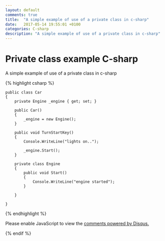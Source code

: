 ```yaml
---
layout: default
comments: true
title:  "A simple example of use of a private class in c-sharp"
date:   2017-05-14 19:55:01 +0100
categories: C-sharp
description: "A simple example of use of a private class in c-sharp"
---
```

# [](#header-1)Private class example C-sharp

A simple example of use of a private class in c-sharp

{% highlight csharp %}

    public class Car
    {
        private Engine _engine { get; set; }

        public Car()
        {
            _engine = new Engine();
        }

        public void TurnStartKey()
        {
            Console.WriteLine("lights on..");

            _engine.Start();
        }

        private class Engine
        { 
            public void Start()
            {
                Console.WriteLine("engine started");
            }

        }

    }

{% endhighlight %}


<div id="disqus_thread"></div>
<script>

/**
*  RECOMMENDED CONFIGURATION VARIABLES: EDIT AND UNCOMMENT THE SECTION BELOW TO INSERT DYNAMIC VALUES FROM YOUR PLATFORM OR CMS.
*  LEARN WHY DEFINING THESE VARIABLES IS IMPORTANT: https://disqus.com/admin/universalcode/#configuration-variables*/

var disqus_config = function () {
this.page.url = 'https://maciti.github.io/c-sharp/2017/05/14/example-of-use-of-private-class.html';  // Replace PAGE_URL with your page's canonical URL variable
this.page.identifier = '2017-05-14-example-of-use-of-private-class'; // Replace PAGE_IDENTIFIER with your page's unique identifier variable
};

(function() { // DON'T EDIT BELOW THIS LINE
var d = document, s = d.createElement('script');
s.src = 'https://maciti-github-io.disqus.com/embed.js';
s.setAttribute('data-timestamp', +new Date());
(d.head || d.body).appendChild(s);
})();
</script>
<noscript>Please enable JavaScript to view the <a href="https://disqus.com/?ref_noscript">comments powered by Disqus.</a></noscript>
  
{% endif %}

